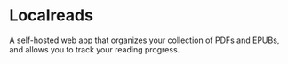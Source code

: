 # Localreads
A self-hosted web app that organizes your collection of PDFs and EPUBs, and allows you to track your reading progress.
